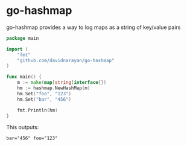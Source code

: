 go-hashmap
==========

go-hashmap provides a way to log maps as a string of key/value pairs

```go
package main

import (
	"fmt"
	"github.com/davidnarayan/go-hashmap"
)

func main() {
	m := make(map[string]interface{})
	hm := hashmap.NewHashMap(m)
	hm.Set("foo", "123")
	hm.Set("bar", "456")

	fmt.Println(hm)
}
```

This outputs:

```
bar="456" foo="123"
```
